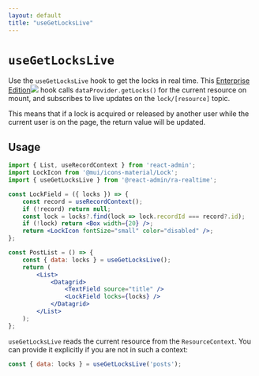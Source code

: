 ```yaml
---
layout: default
title: "useGetLocksLive"
---
```


# `useGetLocksLive`

Use the `useGetLocksLive` hook to get the locks in real time. This [Enterprise Edition](https://react-admin-ee.marmelab.com)<img class="icon" src="./img/premium.svg" /> hook calls `dataProvider.getLocks()` for the current resource on mount, and subscribes to live updates on the `lock/[resource]` topic.

This means that if a lock is acquired or released by another user while the current user is on the page, the return value will be updated.

## Usage

```jsx
import { List, useRecordContext } from 'react-admin';
import LockIcon from '@mui/icons-material/Lock';
import { useGetLocksLive } from '@react-admin/ra-realtime';

const LockField = ({ locks }) => {
    const record = useRecordContext();
    if (!record) return null;
    const lock = locks?.find(lock => lock.recordId === record?.id);
    if (!lock) return <Box width={20} />;
    return <LockIcon fontSize="small" color="disabled" />;
};

const PostList = () => {
    const { data: locks } = useGetLocksLive();
    return (
        <List>
            <Datagrid>
                <TextField source="title" />
                <LockField locks={locks} />
            </Datagrid>
        </List>
    );
};
```

`useGetLocksLive` reads the current resource from the `ResourceContext`. You can provide it explicitly if you are not in such a context:

```jsx
const { data: locks } = useGetLocksLive('posts');
```

